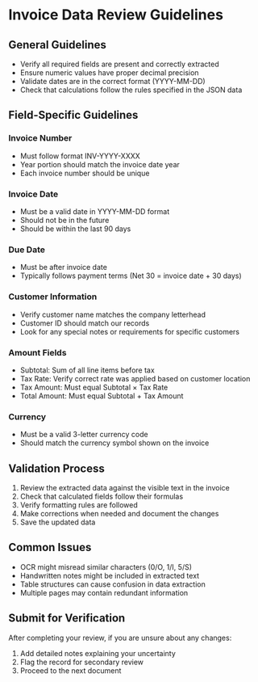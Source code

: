 # Invoice Data Review Guidelines

## General Guidelines

- Verify all required fields are present and correctly extracted
- Ensure numeric values have proper decimal precision
- Validate dates are in the correct format (YYYY-MM-DD)
- Check that calculations follow the rules specified in the JSON data

## Field-Specific Guidelines

### Invoice Number
- Must follow format INV-YYYY-XXXX
- Year portion should match the invoice date year
- Each invoice number should be unique

### Invoice Date
- Must be a valid date in YYYY-MM-DD format
- Should not be in the future
- Should be within the last 90 days

### Due Date
- Must be after invoice date
- Typically follows payment terms (Net 30 = invoice date + 30 days)

### Customer Information
- Verify customer name matches the company letterhead
- Customer ID should match our records
- Look for any special notes or requirements for specific customers

### Amount Fields
- Subtotal: Sum of all line items before tax
- Tax Rate: Verify correct rate was applied based on customer location
- Tax Amount: Must equal Subtotal × Tax Rate
- Total Amount: Must equal Subtotal + Tax Amount

### Currency
- Must be a valid 3-letter currency code
- Should match the currency symbol shown on the invoice

## Validation Process

1. Review the extracted data against the visible text in the invoice
2. Check that calculated fields follow their formulas
3. Verify formatting rules are followed
4. Make corrections when needed and document the changes
5. Save the updated data

## Common Issues

- OCR might misread similar characters (0/O, 1/I, 5/S)
- Handwritten notes might be included in extracted text
- Table structures can cause confusion in data extraction
- Multiple pages may contain redundant information

## Submit for Verification

After completing your review, if you are unsure about any changes:
1. Add detailed notes explaining your uncertainty
2. Flag the record for secondary review
3. Proceed to the next document